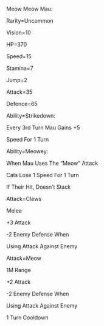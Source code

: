 Meow Meow Mau:

Rarity=Uncommon

Vision=10

HP=370

Speed=15

Stamina=7

Jump=2

Attack=35

Defence=65

Ability=Strikedown:

Every 3rd Turn Mau Gains +5

Speed For 1 Turn

Ability=Meowey:

When Mau Uses The “Meow” Attack

Cats Lose 1 Speed For 1 Turn

If Their Hit, Doesn’t Stack

Attack=Claws

Melee

+3 Attack

-2 Enemy Defense When

Using Attack Against Enemy

Attack=Meow

1M Range

+2 Attack

-2 Enemy Defense When

Using Attack Against Enemy

1 Turn Cooldown
